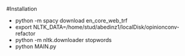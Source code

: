 #Installation
- python -m spacy download en_core_web_trf
- export NLTK_DATA=/home/stud/abedinz1/localDisk/opinionconv-refactor
- python -m nltk.downloader stopwords
- python MAIN.py
